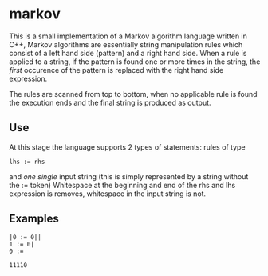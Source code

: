 # markov
This is a small implementation of a Markov algorithm language written in C++, Markov algorithms are essentially string manipulation rules which consist of a left hand side (pattern) and a right hand side. When a rule is applied to a string, if the pattern is found one or more times in the string, the _first_ occurence of the pattern is replaced with the right hand side expression.

The rules are scanned from top to bottom, when no applicable rule is found the execution ends and the final string is produced as output.

## Use 

At this stage the language supports 2 types of statements: rules of type
```
lhs := rhs
```
and _one single_ input string (this is simply represented by a string without the := token)
Whitespace at the beginning and end of the rhs and lhs expression is removes, whitespace in the input string is not.

## Examples

```
|0 := 0||
1 := 0|
0 := 

11110
```

